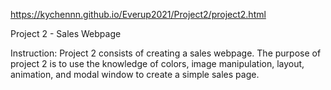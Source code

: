 https://kychennn.github.io/Everup2021/Project2/project2.html

Project 2 - Sales Webpage

Instruction:
Project 2 consists of creating a sales webpage. The purpose of project 2 is to use the knowledge of colors, image manipulation, layout, animation, and modal window to create a simple sales page.
